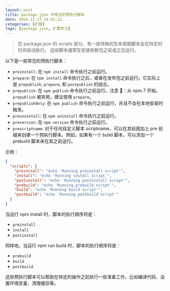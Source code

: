 ```yaml
---
layout: post
title: package.json 中常见的预执行脚本
date: 2024-12-17 14:41:12
categories: [扩展]
tags: [package.json, 扩展学习]
---
```


> 在 package.json 的 scripts 部分，有一些特殊的生命周期脚本会在特定的时间自动执行。
> 这些脚本通常在安装依赖包之前或之后运行。

以下是一些常见的预执行脚本：

- `preinstall`: 在 `npm install` 命令执行之前运行。
- `prepare`: 在 `npm install` 命令执行之后，或者在发布包之前运行。它实际上是 `prepublish`, `prepare`, 和 `postpublish` 的组合。
- `prepublish`: 在 `npm publish` 命令执行之前运行。注意 📢：从 npm 7 开始，`prepublish` 被弃用，建议使用 `prepare`。
- `prepublishOnly`: 在 `npm publish` 命令执行之前运行，并且不会在本地安装时触发。
- `preuninstall`: 在 `npm uninstall` 命令执行之前运行。
- `preversion`: 在 `npm version` 命令执行之前运行。
- `prescriptname`: 对于任何自定义脚本 scriptname，可以在其前面加上 pre 前缀来创建一个预执行脚本。例如，如果有一个 build 脚本，可以添加一个 prebuild 脚本来在其之前运行。

示例：

```json
{
  "scripts": {
    "preinstall": "echo 'Running preinstall script'",
    "install": "echo 'Running install script'",
    "postinstall": "echo 'Running postinstall script'",
    "prebuild": "echo 'Running prebuild script'",
    "build": "echo 'Running build script'",
    "postbuild": "echo 'Running postbuild script'"
  }
}
```

当运行 npm install 时，脚本的执行顺序将是：

- `preinstall`
- `install`
- `postinstall`

同样地，当运行 npm run build 时，脚本的执行顺序将是：

- `prebuild`
- `build`
- `postbuild`

这些预执行脚本可以帮助在特定的操作之前执行一些准备工作，比如编译代码、设置环境变量、清理缓存等。
